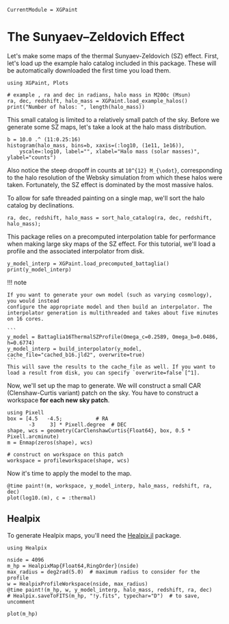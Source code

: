 
```@meta
CurrentModule = XGPaint
```

# The Sunyaev–Zeldovich Effect

Let's make some maps of the thermal Sunyaev-Zeldovich (SZ) effect. First, let's load up the example halo catalog included in this package. These will be automatically downloaded the first time you load them.

```@example tsz
using XGPaint, Plots

# example , ra and dec in radians, halo mass in M200c (Msun)
ra, dec, redshift, halo_mass = XGPaint.load_example_halos()
print("Number of halos: ", length(halo_mass))
```

This small catalog is limited to a relatively small patch of the sky. Before we generate some SZ maps, let's take a look at the halo mass distribution.

```@example tsz
b = 10.0 .^ (11:0.25:16)
histogram(halo_mass, bins=b, xaxis=(:log10, (1e11, 1e16)), 
    yscale=:log10, label="", xlabel="Halo mass (solar masses)", ylabel="counts")
```

Also notice the steep dropoff in counts at ``10^{12} M_{\odot}``, corresponding to the halo resolution of the Websky simulation from which these halos were taken. Fortunately, the SZ effect is dominated by the most massive halos.

To allow for safe threaded painting on a single map, we'll sort the halo catalog by declinations.

```@example tsz
ra, dec, redshift, halo_mass = sort_halo_catalog(ra, dec, redshift, halo_mass);
```

This package relies on a precomputed interpolation table for performance when making large sky maps of the SZ effect. For this tutorial, we'll load a profile and the associated interpolator from disk.

```@example tsz
y_model_interp = XGPaint.load_precomputed_battaglia()
print(y_model_interp)
```

!!! note

    If you want to generate your own model (such as varying cosmology), you would instead
    configure the appropriate model and then build an interpolator. The interpolator generation is multithreaded and takes about five minutes on 16 cores. 

    ```
    y_model = Battaglia16ThermalSZProfile(Omega_c=0.2589, Omega_b=0.0486, h=0.6774)
    y_model_interp = build_interpolator(y_model, cache_file="cached_b16.jld2", overwrite=true)
    ```
    This will save the results to the cache_file as well. If you want to load a result from disk, you can specify `overwrite=false`[^1].

[^1]: 
     For maps with many pixels and halos, building the interpolator is only about 10% of the map generation cost. If you have a use case where you instead need to vary cosmology on very small patches, contact the developers!


Now, we'll set up the map to generate. We will construct a small CAR (Clenshaw-Curtis variant) patch on the sky. You have to construct a workspace **for each new sky patch**.

```@example tsz
using Pixell
box = [4.5   -4.5;           # RA
       -3     3] * Pixell.degree  # DEC
shape, wcs = geometry(CarClenshawCurtis{Float64}, box, 0.5 * Pixell.arcminute)
m = Enmap(zeros(shape), wcs)

# construct on workspace on this patch
workspace = profileworkspace(shape, wcs)
```

Now it's time to apply the model to the map.
```@example tsz
@time paint!(m, workspace, y_model_interp, halo_mass, redshift, ra, dec)
plot(log10.(m), c = :thermal)
```


## Healpix 

To generate Healpix maps, you'll need the [Healpix.jl](https://github.com/ziotom78/Healpix.jl) package.

```@example tsz
using Healpix

nside = 4096
m_hp = HealpixMap{Float64,RingOrder}(nside)
max_radius = deg2rad(5.0)  # maximum radius to consider for the profile
w = HealpixProfileWorkspace(nside, max_radius)
@time paint!(m_hp, w, y_model_interp, halo_mass, redshift, ra, dec)
# Healpix.saveToFITS(m_hp, "!y.fits", typechar="D")  # to save, uncomment

plot(m_hp)
```
